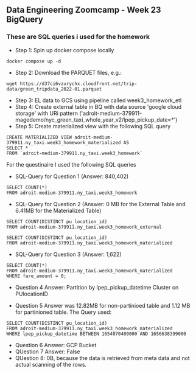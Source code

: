 ## Data Engineering Zoomcamp - Week 23 BigQuery

### These are SQL queries i used for the homework
- Step 1: Spin up docker compose locally
```
docker compose up -d
```
- Step 2: Download the PARQUET files, e.g.:
```
wget https://d37ci6vzurychx.cloudfront.net/trip-data/green_tripdata_2022-01.parquet
```
- Step 3: EL data to GCS using pipeline called week3_homework_etl
- Step 4: Create external table in BQ with data source 'google cloud storage' with URi pattern ('adroit-medium-379911-magedemo/nyc_green_taxi_whole_year_v2/lpep_pickup_date=*')
- Step 5: Create materialized view with the following SQL query
```
CREATE MATERIALIZED VIEW adroit-medium-379911.ny_taxi.week3_homework_materialized AS
SELECT *
FROM `adroit-medium-379911.ny_taxi.week3_homework`
```

For the questinaire I used the following SQL queries
- SQL-Query for Question 1 (Answer: 840,402)
```
SELECT COUNT(*)
FROM adroit-medium-379911.ny_taxi.week3_homework
```
- SQL-Query for Question 2 (Answer: 0 MB for the External Table and 6.41MB for the Materialized Table)
```
SELECT COUNT(DISTINCT pu_location_id)
FROM adroit-medium-379911.ny_taxi.week3_homework_external
```
```
SELECT COUNT(DISTINCT pu_location_id)
FROM adroit-medium-379911.ny_taxi.week3_homework_materialized
```

- SQL-Query for Question 3 (Answer: 1,622)
```
SELECT COUNT(*)
FROM adroit-medium-379911.ny_taxi.week3_homework_materialized
WHERE fare_amount = 0;
```

- Question 4 Answer: Partition by lpep_pickup_datetime Cluster on PUlocationID

- Question 5 Answer was 12.82MB for non-partinioed table and 1.12 MB for partinioned table. The Query used:
```
SELECT COUNT(DISTINCT pu_location_id)
FROM adroit-medium-379911.ny_taxi.week3_homework_materialized
WHERE lpep_pickup_datetime BETWEEN 1654070400000 AND 1656638399000
```

- Question 6 Answer: GCP Bucket
- QUestion 7 Answer: False
- QUestion 8: 0B, because the data is retrieved from meta data and not actual scanning of the rows. 